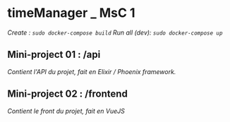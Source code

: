 # timeManager _ MsC 1 
  
*Create : `sudo docker-compose build`*
*Run all (dev): `sudo docker-compose up`*
  
## Mini-project 01 : /api  
*Contient l'API du projet, fait en Elixir / Phoenix framework.*  
  
## Mini-project 02 : /frontend  
*Contient le front du projet, fait en VueJS*  

  

